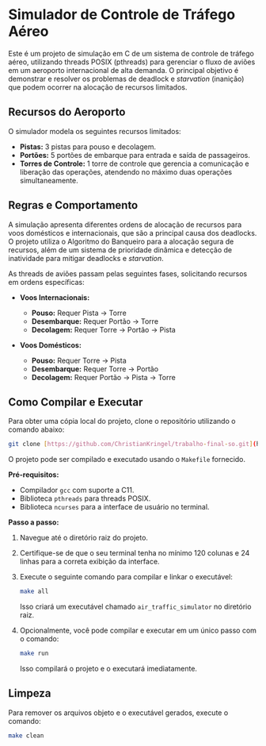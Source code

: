 # Simulador de Controle de Tráfego Aéreo
Este é um projeto de simulação em C de um sistema de controle de tráfego aéreo, utilizando threads POSIX (pthreads) para gerenciar o fluxo de aviões em um aeroporto internacional de alta demanda. O principal objetivo é demonstrar e resolver os problemas de deadlock e *starvation* (inanição) que podem ocorrer na alocação de recursos limitados.

## Recursos do Aeroporto

O simulador modela os seguintes recursos limitados:

* **Pistas:** 3 pistas para pouso e decolagem.
* **Portões:** 5 portões de embarque para entrada e saída de passageiros.
* **Torres de Controle:** 1 torre de controle que gerencia a comunicação e liberação das operações, atendendo no máximo duas operações simultaneamente.

## Regras e Comportamento

A simulação apresenta diferentes ordens de alocação de recursos para voos domésticos e internacionais, que são a principal causa dos deadlocks. O projeto utiliza o Algoritmo do Banqueiro para a alocação segura de recursos, além de um sistema de prioridade dinâmica e detecção de inatividade para mitigar deadlocks e *starvation*.

As threads de aviões passam pelas seguintes fases, solicitando recursos em ordens específicas:

* **Voos Internacionais:**
    * **Pouso:** Requer Pista → Torre
    * **Desembarque:** Requer Portão → Torre
    * **Decolagem:** Requer Torre → Portão → Pista

* **Voos Domésticos:**
    * **Pouso:** Requer Torre → Pista
    * **Desembarque:** Requer Torre → Portão
    * **Decolagem:** Requer Portão → Pista → Torre

## Como Compilar e Executar
Para obter uma cópia local do projeto, clone o repositório utilizando o comando abaixo:

```bash
git clone [https://github.com/ChristianKringel/trabalho-final-so.git](https://github.com/ChristianKringel/trabalho-final-so.git)
```

O projeto pode ser compilado e executado usando o `Makefile` fornecido.

**Pré-requisitos:**

* Compilador `gcc` com suporte a C11.
* Biblioteca `pthreads` para threads POSIX.
* Biblioteca `ncurses` para a interface de usuário no terminal.

**Passo a passo:**

1.  Navegue até o diretório raiz do projeto.
2.  Certifique-se de que o seu terminal tenha no mínimo 120 colunas e 24 linhas para a correta exibição da interface.
3.  Execute o seguinte comando para compilar e linkar o executável:

    ```bash
    make all
    ```

    Isso criará um executável chamado `air_traffic_simulator` no diretório raiz.

4.  Opcionalmente, você pode compilar e executar em um único passo com o comando:

    ```bash
    make run
    ```

    Isso compilará o projeto e o executará imediatamente.

## Limpeza

Para remover os arquivos objeto e o executável gerados, execute o comando:

```bash
make clean

